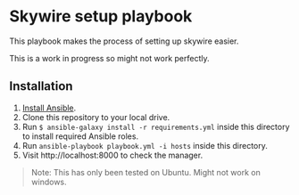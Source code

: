 # Skywire setup playbook

This playbook makes the process of setting up skywire easier.

This is a work in progress so might not work perfectly. 

## Installation

  1. [Install Ansible](http://docs.ansible.com/intro_installation.html).
  2. Clone this repository to your local drive.
  3. Run `$ ansible-galaxy install -r requirements.yml` inside this directory to install required Ansible roles.
  4. Run `ansible-playbook playbook.yml -i hosts` inside this directory. 
  5. Visit http://localhost:8000 to check the manager.

> Note: This has only been tested on Ubuntu. Might not work on windows.
